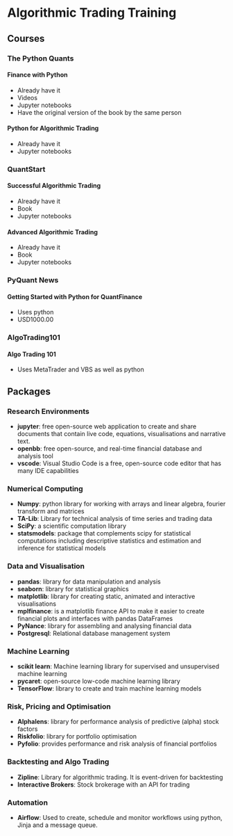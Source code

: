 # Algorithmic Trading Training

## Courses

### The Python Quants

#### Finance with Python

- Already have it
- Videos
- Jupyter notebooks
- Have the original version of the book by the same person

#### Python for Algorithmic Trading

- Already have it
- Jupyter notebooks

### QuantStart

#### Successful Algorithmic Trading

- Already have it
- Book
- Jupyter notebooks

#### Advanced Algorithmic Trading

- Already have it
- Book
- Jupyter notebooks

### PyQuant News

#### Getting Started with Python for QuantFinance

- Uses python
- USD1000.00

### AlgoTrading101

#### Algo Trading 101

- Uses MetaTrader and VBS as well as python

## Packages

### Research Environments

- **jupyter**: free open-source web application to create and share documents that contain live code, equations, visualisations and narrative text.
- **openbb**: free open-source, and real-time financial database and analysis tool
- **vscode**: Visual Studio Code is a free, open-source code editor that has many IDE capabilities

### Numerical Computing

- **Numpy**: python library for working with arrays and linear algebra, fourier transform and matrices
- **TA-Lib**: Library for technical analysis of time series and trading data
- **SciPy**: a scientific computation library
- **statsmodels**: package that complements scipy for statistical computations including descriptive statistics and estimation and inference for statistical models

### Data and Visualisation

- **pandas**: library for data manipulation and analysis
- **seaborn**: library for statistical graphics
- **matplotlib**: library for creating static, animated and interactive visualisations
- **mplfinance**: is a matplotlib finance API to make it easier to create financial plots and interfaces with pandas DataFrames
- **PyNance**: library for assembling and analysing financial data
- **Postgresql**: Relational database management system

### Machine Learning

- **scikit learn**: Machine learning library for supervised and unsupervised machine learning
- **pycaret**: open-source low-code machine learning library
- **TensorFlow**: library to create and train machine learning models

### Risk, Pricing and Optimisation

- **Alphalens**: library for performance analysis of predictive (alpha) stock factors
- **Riskfolio**: library for portfolio optimisation
- **Pyfolio**: provides performance and risk analysis of financial portfolios

### Backtesting and Algo Trading

- **Zipline**: Library for algorithmic trading. It is event-driven for backtesting
- **Interactive Brokers**: Stock brokerage with an API for trading

### Automation

- **Airflow**: Used to create, schedule and monitor workflows using python, Jinja and a message queue.
